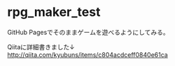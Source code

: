 # rpg_maker_test
GitHub Pagesでそのままゲームを遊べるようにしてみる。

Qiitaに詳細書きました↓
http://qiita.com/kyubuns/items/c804acdceff0840e61ca

